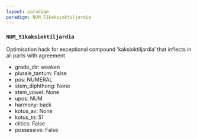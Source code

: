 ```yaml
---
layout: paradigm
paradigm: NUM_51kaksioktiljardia
---
```

### ` NUM_51kaksioktiljardia `

Optimisation hack for exceptional compound ’kaksioktiljardia’ that inflects in all parts with agreement
* grade_dir: weaken
* plurale_tantum: False
* pos: NUMERAL
* stem_diphthong: None
* stem_vowel: None
* upos: NUM
* harmony: back
* kotus_av: None
* kotus_tn: 51
* clitics: False
* possessive: False
